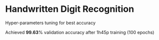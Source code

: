 # Handwritten Digit Recognition
 <p>Hyper-parameters tuning for best accuracy</p>
 <p>Achieved <b>99.63</b>% validation accuracy after 1h45p training (100 epochs)</p>
